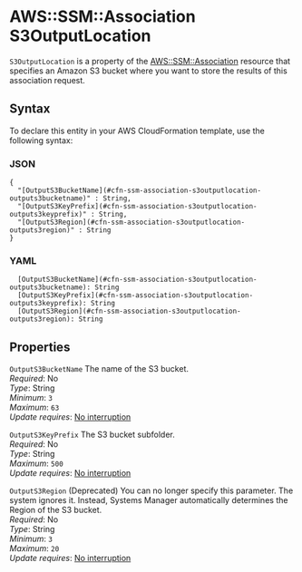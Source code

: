 # AWS::SSM::Association S3OutputLocation<a name="aws-properties-ssm-association-s3outputlocation"></a>

`S3OutputLocation` is a property of the [AWS::SSM::Association](https://docs.aws.amazon.com/AWSCloudFormation/latest/UserGuide/aws-resource-ssm-association.html) resource that specifies an Amazon S3 bucket where you want to store the results of this association request\.

## Syntax<a name="aws-properties-ssm-association-s3outputlocation-syntax"></a>

To declare this entity in your AWS CloudFormation template, use the following syntax:

### JSON<a name="aws-properties-ssm-association-s3outputlocation-syntax.json"></a>

```
{
  "[OutputS3BucketName](#cfn-ssm-association-s3outputlocation-outputs3bucketname)" : String,
  "[OutputS3KeyPrefix](#cfn-ssm-association-s3outputlocation-outputs3keyprefix)" : String,
  "[OutputS3Region](#cfn-ssm-association-s3outputlocation-outputs3region)" : String
}
```

### YAML<a name="aws-properties-ssm-association-s3outputlocation-syntax.yaml"></a>

```
  [OutputS3BucketName](#cfn-ssm-association-s3outputlocation-outputs3bucketname): String
  [OutputS3KeyPrefix](#cfn-ssm-association-s3outputlocation-outputs3keyprefix): String
  [OutputS3Region](#cfn-ssm-association-s3outputlocation-outputs3region): String
```

## Properties<a name="aws-properties-ssm-association-s3outputlocation-properties"></a>

`OutputS3BucketName`  <a name="cfn-ssm-association-s3outputlocation-outputs3bucketname"></a>
The name of the S3 bucket\.  
*Required*: No  
*Type*: String  
*Minimum*: `3`  
*Maximum*: `63`  
*Update requires*: [No interruption](https://docs.aws.amazon.com/AWSCloudFormation/latest/UserGuide/using-cfn-updating-stacks-update-behaviors.html#update-no-interrupt)

`OutputS3KeyPrefix`  <a name="cfn-ssm-association-s3outputlocation-outputs3keyprefix"></a>
The S3 bucket subfolder\.  
*Required*: No  
*Type*: String  
*Maximum*: `500`  
*Update requires*: [No interruption](https://docs.aws.amazon.com/AWSCloudFormation/latest/UserGuide/using-cfn-updating-stacks-update-behaviors.html#update-no-interrupt)

`OutputS3Region`  <a name="cfn-ssm-association-s3outputlocation-outputs3region"></a>
\(Deprecated\) You can no longer specify this parameter\. The system ignores it\. Instead, Systems Manager automatically determines the Region of the S3 bucket\.  
*Required*: No  
*Type*: String  
*Minimum*: `3`  
*Maximum*: `20`  
*Update requires*: [No interruption](https://docs.aws.amazon.com/AWSCloudFormation/latest/UserGuide/using-cfn-updating-stacks-update-behaviors.html#update-no-interrupt)